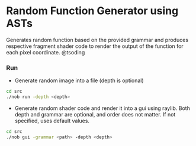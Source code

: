 # Random Function Generator using ASTs

Generates random function based on the provided grammar and produces
respective fragment shader code to render the output of the function
for each pixel coordinate. @tsoding

### Run

- Generate random image into a file (depth is optional)

```bash
cd src
./nob run -depth <depth>
```

- Generate random shader code and render it into a gui using raylib.
  Both depth and grammar are optional, and order does not matter. If not specified, uses default values.

```bash
cd src
./nob gui -grammar <path> -depth <depth>
```
